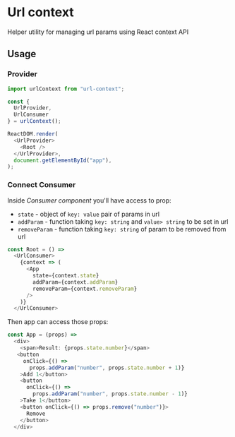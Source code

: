 # Url context
Helper utility for managing url params using React context API

## Usage
### Provider
```javascript
import urlContext from "url-context";

const {
  UrlProvider,
  UrlConsumer
} = urlContext();

ReactDOM.render(
  <UrlProvider>
    <Root />
  </UrlProvider>,
  document.getElementById("app"),
);

```

### Connect Consumer
Inside _Consumer component_ you'll have access to prop:
- `state` - object of `key: value` pair of params in url
- `addParam` - function taking `key: string` and `value> string` to be set in url
- `removeParam` - function taking `key: string` of param to be removed from url
```javascript
const Root = () =>
  <UrlConsumer>
    {context => (
      <App
        state={context.state}
        addParam={context.addParam}
        removeParam={context.removeParam}
      />
    )}
  </UrlConsumer>
```
Then app can access those props:
```javascript
const App = (props) =>
  <div>
    <span>Result: {props.state.number}</span>
   <button
     onClick={() =>
       props.addParam("number", props.state.number + 1)}
    >Add 1</button>
    <button
      onClick={() =>
        props.addParam("number", props.state.number - 1)}
    >Take 1</button>
    <button onClick={() => props.remove("number")}>
      Remove
    </button>
  </div>
```